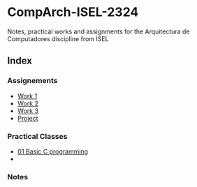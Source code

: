 # CompArch-ISEL-2324



Notes, practical works and assignments for the Arquitectura de Computadores discipline from ISEL

## Index



### Assignements

- [Work 1](Assignments)
- [Work 2](Assigments)
- [Work 3](Assigmnets)
- [Project](Assigments)





### Practical Classes

- [01 Basic C programming](Practical%20classes/01%20Basic%20C%20programming)
- 



### Notes

